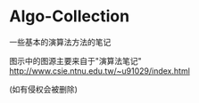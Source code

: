 # Algo-Collection
一些基本的演算法方法的笔记

图示中的图源主要来自于"演算法笔记" http://www.csie.ntnu.edu.tw/~u91029/index.html

(如有侵权会被删除)
